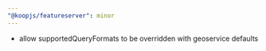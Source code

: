 ```yaml
---
"@koopjs/featureserver": minor
---
```


- allow supportedQueryFormats to be overridden with geoservice defaults
